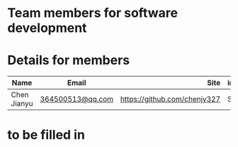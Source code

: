 # Team members for software development 


# Details for members    

|   Name     	|         Email         	|           Site             	| institute 	|
|---------------|:------------------------:	|-----------------------------:	|---------------|
| Chen Jianyu  	| 364500513@qq.com  	| https://github.com/chenjy327 	| SYSU    	|


# to be filled in 
